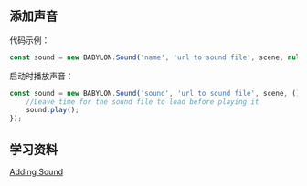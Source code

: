 ## 添加声音

代码示例：

```javascript
const sound = new BABYLON.Sound('name', 'url to sound file', scene, null, { loop: true, autoplay: true });
```

启动时播放声音：

```javascript
const sound = new BABYLON.Sound('sound', 'url to sound file', scene, () => {
    //Leave time for the sound file to load before playing it
    sound.play();
});
```

## 学习资料

[Adding Sound](https://doc.babylonjs.com/features/introductionToFeatures/chap2/sound)
